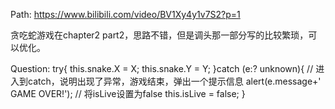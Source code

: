 Path: https://www.bilibili.com/video/BV1Xy4y1v7S2?p=1

贪吃蛇游戏在chapter2 part2，思路不错，但是调头那一部分写的比较繁琐，可以优化。

Question:
        try{
            this.snake.X = X;
            this.snake.Y = Y;
        }catch (e:? unknown){
            // 进入到catch，说明出现了异常，游戏结束，弹出一个提示信息
            alert(e.message+' GAME OVER!');
            // 将isLive设置为false
            this.isLive = false;
        }